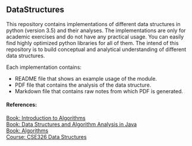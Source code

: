 ## DataStructures
This repository contains implementations of different data structures in python (version 3.5) and their analyses. The implementations are only for academic exercises and do not have any practical usage. You can easily find highly optimized python libraries for all of them. The intend of this repository is to build conceptual and analytical understanding of different data structures.

Each implementation contains:
* README file that shows an example usage of the module.
* PDF file that contains the analysis of the data structure.
* Markdown file that contains raw notes from which PDF is generated.

#### References:
[Book: Introduction to Algorithms](https://www.amazon.com/Introduction-Algorithms-3rd-MIT-Press/dp/0262033844)    
[Book: Data Structures and Algorithm Analysis in Java](https://www.amazon.com/Structures-Algorithm-Analysis-Java-Allen/dp/0273752111)   
[Book: Algorithms](https://www.amazon.com/Algorithms-Sanjoy-Dasgupta/dp/0073523402)   
[Course: CSE326 Data Structures](https://courses.cs.washington.edu/courses/cse326/)
